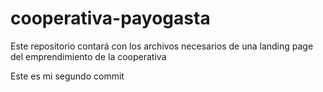 # cooperativa-payogasta
Este repositorio contará con los archivos necesarios de una landing page del emprendimiento de la cooperativa

Este es mi segundo commit
